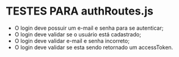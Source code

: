 # TESTES PARA authRoutes.js

- O login deve possuir um e-mail e senha para se autenticar;
- O login deve validar se o usuário está cadastrado;
- O login deve validar e-mail e senha incorreto;
- O login deve validar se esta sendo retornado um accessToken.
